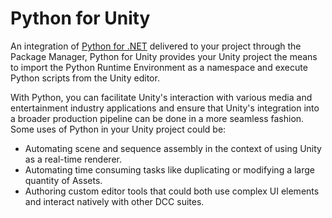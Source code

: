# Python for Unity
An integration of [Python for .NET](https://github.com/pythonnet/pythonnet) delivered to your project through the Package
Manager, Python for Unity provides your Unity project the means to import the 
Python Runtime Environment as a namespace and execute Python scripts from the 
Unity editor.

With Python, you can facilitate Unity's interaction with various media and 
entertainment industry applications and ensure that Unity's integration into a
broader production pipeline can be done in a more seamless fashion. Some uses 
of Python in your Unity project could be:

- Automating scene and sequence assembly in the context of using Unity as a 
real-time renderer.
- Automating time consuming tasks like duplicating or modifying a large 
quantity of Assets.
- Authoring custom editor tools that could both use complex UI elements and 
interact natively with other DCC suites.

